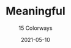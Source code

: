 ---
image_primary: "img/product_main_156_(1)_Meaningful-Top1.jpg"
image_secondary: "img/colorway_156_meaningful-01-ivory.JPG"
description: "A%20fresh%20take%20on%20a%20modern%2C%20affordable%20and%20accessible%20flaxen%20textile.%20Noted%20for%20its%20strength%2C%20coolness%20and%20luster%2C%20MEANINGFUL%20utilizes%20alternating%20tones%20of%20woven%20striation%20to%20support%20a%20spontaneous%20and%20slightly%20raw%20appearance.%A0%20Engineered%20for%20both%20contract%20drape%20and%20heavy%20duty%20upholsyery%20with%20perfect%20density%20and%20the%20perfect%20weight."
tags: 
  - "Textiles"
designer: "Joseph Noble"
href: "https://www.josephnoble.com/collections/meaningful/"
title: "Meaningful"
subtitle: "15 Colorways"
category: "Textiles"
manufacturer: "Joseph Noble"
slug: "/manufacturers/joseph-noble/textiles/joseph-noble-meaningful"
date: "2021-05-10"
---